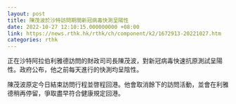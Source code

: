 ```yaml
---
layout: post
title: 陳茂波於沙特訪問期間新冠病毒快測呈陽性
date: 2022-10-27 12:10:15.000000000 +08:00
link: https://news.rthk.hk/rthk/ch/component/k2/1672913-20221027.htm
categories: rthk
---
```


正在沙特阿拉伯利雅德訪問的財政司司長陳茂波，對新冠病毒快速抗原測試呈陽性。政府公布，他之前每天進行的快測均呈陰性。

陳茂波原定今日結束訪問行程並啓程回港。他會取消餘下的訪問活動，並會在利雅德稍再停留，爭取盡早符合健康規定回港。
